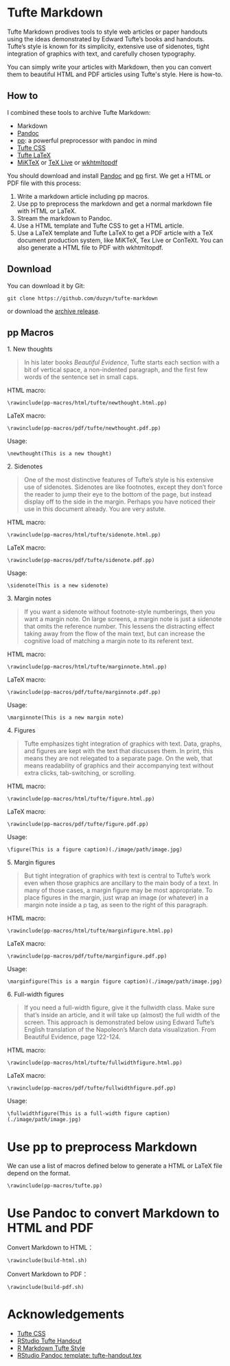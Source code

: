 # Tufte Markdown

Tufte Markdown prodives tools to style web articles or paper handouts using the ideas demonstrated by Edward Tufte’s books and handouts. Tufte’s style is known for its simplicity, extensive use of sidenotes, tight integration of graphics with text, and carefully chosen typography.

You can simply write your articles with Markdown, then you can convert them to beautiful HTML and PDF articles using Tufte's style. Here is how-to.

## How to

I combined these tools to archive Tufte Markdown:

-   Markdown
-   [Pandoc]
-   [pp]: a powerful preprocessor with pandoc in mind
-   [Tufte CSS]
-   [Tufte LaTeX]
-   [MiKTeX] or [TeX Live] or [wkhtmltopdf]

You should download and install [Pandoc] and [pp] first. We get a HTML or PDF file with this process:

1.  Write a markdown article including pp macros.
2.  Use pp to preprocess the markdown and get a normal markdown file with HTML or LaTeX.
3.  Stream the markdown to Pandoc.
4.  Use a HTML template and Tufte CSS to get a HTML article.
5.  Use a LaTeX template and Tufte LaTeX to get a PDF article with a TeX document production system, like MiKTeX, Tex Live or ConTeXt. You can also generate a HTML file to PDF with wkhtmltopdf.

## Download

You can download it by Git:

    git clone https://github.com/duzyn/tufte-markdown

or download the [archive release](https://github.com/duzyn/tufte-markdown/releases/latest).

## pp Macros

1\. New thoughts

> In his later books _Beautiful Evidence_, Tufte starts each section with a bit of vertical space, a non-indented paragraph, and the first few words of the sentence set in small caps.

HTML macro:

```
\rawinclude(pp-macros/html/tufte/newthought.html.pp)
```

LaTeX macro:

```
\rawinclude(pp-macros/pdf/tufte/newthought.pdf.pp)
```

Usage:

    \newthought(This is a new thought)

2\. Sidenotes

> One of the most distinctive features of Tufte’s style is his extensive use of sidenotes. Sidenotes are like footnotes, except they don’t force the reader to jump their eye to the bottom of the page, but instead display off to the side in the margin. Perhaps you have noticed their use in this document already. You are very astute.

HTML macro:

```
\rawinclude(pp-macros/html/tufte/sidenote.html.pp)
```

LaTeX macro:

```
\rawinclude(pp-macros/pdf/tufte/sidenote.pdf.pp)
```

Usage:

    \sidenote(This is a new sidenote)

3\. Margin notes

> If you want a sidenote without footnote-style numberings, then you want a margin note. On large screens, a margin note is just a sidenote that omits the reference number. This lessens the distracting effect taking away from the flow of the main text, but can increase the cognitive load of matching a margin note to its referent text.

HTML macro:

```
\rawinclude(pp-macros/html/tufte/marginnote.html.pp)
```

LaTeX macro:

```
\rawinclude(pp-macros/pdf/tufte/marginnote.pdf.pp)
```

Usage:

    \marginnote(This is a new margin note)

4\. Figures

> Tufte emphasizes tight integration of graphics with text. Data, graphs, and figures are kept with the text that discusses them. In print, this means they are not relegated to a separate page. On the web, that means readability of graphics and their accompanying text without extra clicks, tab-switching, or scrolling.

HTML macro:

```
\rawinclude(pp-macros/html/tufte/figure.html.pp)
```

LaTeX macro:

```
\rawinclude(pp-macros/pdf/tufte/figure.pdf.pp)
```

Usage:

    \figure(This is a figure caption)(./image/path/image.jpg)

5\. Margin figures

> But tight integration of graphics with text is central to Tufte’s work even when those graphics are ancillary to the main body of a text. In many of those cases, a margin figure may be most appropriate. To place figures in the margin, just wrap an image (or whatever) in a margin note inside a p tag, as seen to the right of this paragraph.

HTML macro:

```
\rawinclude(pp-macros/html/tufte/marginfigure.html.pp)
```

LaTeX macro:

```
\rawinclude(pp-macros/pdf/tufte/marginfigure.pdf.pp)
```


Usage:

    \marginfigure(This is a margin figure caption)(./image/path/image.jpg)

6\. Full-width figures

> If you need a full-width figure, give it the fullwidth class. Make sure that’s inside an article, and it will take up (almost) the full width of the screen. This approach is demonstrated below using Edward Tufte’s English translation of the Napoleon’s March data visualization. From Beautiful Evidence, page 122-124.

HTML macro:

```
\rawinclude(pp-macros/html/tufte/fullwidthfigure.html.pp)
```

LaTeX macro:

```
\rawinclude(pp-macros/pdf/tufte/fullwidthfigure.pdf.pp)
```

Usage:

    \fullwidthfigure(This is a full-width figure caption)(./image/path/image.jpg)

# Use pp to preprocess Markdown

We can use a list of macros defined below to generate a HTML or LaTeX file depend on the format.

```
\rawinclude(pp-macros/tufte.pp)
```

# Use Pandoc to convert Markdown to HTML and PDF

Convert Markdown to HTML：

```
\rawinclude(build-html.sh)
```

Convert Markdown to PDF：

```
\rawinclude(build-pdf.sh)
```

# Acknowledgements

-   [Tufte CSS](https://edwardtufte.github.io/tufte-css/)
-   [RStudio Tufte Handout](https://rstudio.github.io/tufte/)
-   [R Markdown Tufte Style](https://rstudio.github.io/tufte/cn/)
-   [RStudio Pandoc template: tufte-handout.tex](https://raw.githubusercontent.com/rstudio/tufte/master/inst/rmarkdown/templates/tufte_handout/resources/tufte-handout.tex)


[Pandoc]: http://pandoc.org
[pp]: https://github.com/CDSoft/pp
[Tufte CSS]: https://edwardtufte.github.io/tufte-css/
[Tufte LaTeX]: https://tufte-latex.github.io/tufte-latex/
[MiKTeX]: https://miktex.org/
[TeX Live]: https://www.tug.org/texlive/
[wkhtmltopdf]: https://wkhtmltopdf.org
